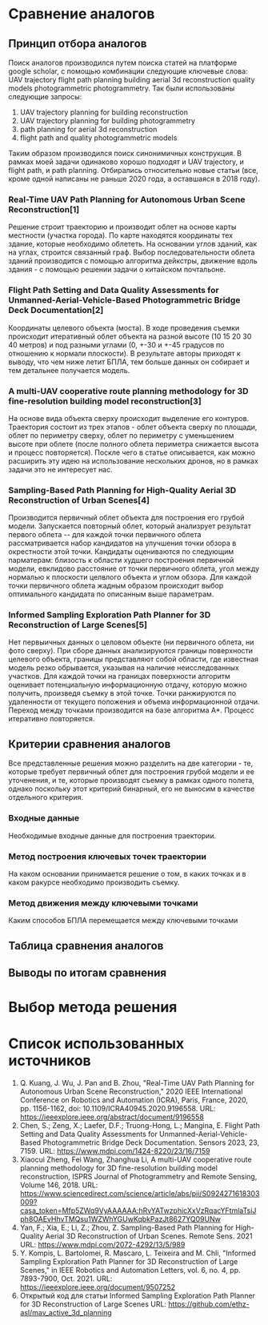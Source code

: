 # Сравнение аналогов
## Принцип отбора аналогов

Поиск аналогов производился путем поиска статей на платформе google scholar, c помощью комбинации следующие ключевые слова:
UAV trajectory flight path planning building aerial 3d reconstruction quality models photogrammetric photogrammetry.
Так были использованы следующие запросы:
1. UAV trajectory planning for building reconstruction
2. UAV trajectory planning for building photogrammetry
3. path planning for aerial 3d reconstruction 
4. flight path and quality photogrammetric models

Таким образом производился поиск синонимичных конструкция. В рамках моей задачи одинаково хорошо подходят и UAV trajectory, и flight path, и path planning. Отбирались относительно новые статьи (все, кроме одной написаны не раньше 2020 года, а оставшаяся в 2018 году).

### Real-Time UAV Path Planning for Autonomous Urban Scene Reconstruction[1]
Решение строит траекторию и производит облет на основе карты местности (участка города). По карте находятся координаты тех здание, которые необходимо облететь. На основании углов зданий, как на углах, строится связанный граф. Выбор последовательности облета зданий производится с помощью алгоритма дейкстры, движение вдоль здания - с помощью решении задачи о китайском почтальоне. 

### Flight Path Setting and Data Quality Assessments for Unmanned-Aerial-Vehicle-Based Photogrammetric Bridge Deck Documentation[2]
Координаты целевого объекта (моста). В ходе проведения съемки происходит итеративный облет объекта на разной высоте (10 15 20 30 40 метров) и под разными углами (0, +-30 и +-45 градусов по отношению к нормали плоскости). В результате авторы приходят к выводу, что чем ниже летит БПЛА, тем больше данных он собирает и тем детальнее получается модель.

### A multi-UAV cooperative route planning methodology for 3D fine-resolution building model reconstruction[3]
На основе вида объекта сверху происходит выделение его контуров. Траектория состоит из трех этапов - облет объекта сверху по площади, облет по периметру сверху, облет по периметру с уменьшением высоте при облете (после полного облета периметра снижается высота и процесс повторяется). Поскле чего в статье описывается, как можно расширить эту идею на использование нескольких дронов, но в рамках задачи это не интересует нас.

### Sampling-Based Path Planning for High-Quality Aerial 3D Reconstruction of Urban Scenes[4]
Производится первичный облет объекта для построения его грубой модели. Запускается повторный облет, который анализрует результат первого облета -- для каждой точки первичного облета рассматривается набор кандидатов на улучшения точки обзора в окрестности этой точки. Кандидаты оцениваются по следующим парматерам: близость к области худшего построения первичной модели, евклидово расстояние от точки первичного облета, угол между нормалью к плоскости целвлого объекта и углом обзора. Для каждой точки первичного облета жадным образом происходит выбор оптимального кандидата по описанным выше параметрам.

### Informed Sampling Exploration Path Planner for 3D Reconstruction of Large Scenes[5]
Нет первыичных данных о целовом объекте (ни первичного облета, ни фото сверху). При сборе данных анализируются границы поверхности целевого объекта, границы представляют собой области, где известная модель резко обрывается, указывая на наличие неисследованных участков. Для каждой точки на границах поверхности алгоритм оценивает потенциальную информационную отдачу, которую можно получить, произведя съемку в этой точке. Точки ранжируются по удаленности от текущего положения и объема информационной отдачи. Переход между точками производится на базе алгоритма A*. Процесс итеративно повторяется.

## Критерии сравнения аналогов
Все представленные решения можно разделить на две категории - те, которые требует первичный облет для построения грубой модели и ее уточенения, и те, которые производят съемку в рамках одного полета, однако поскольку этот критерий бинарный, его не выносим в качестве отдельного критерия.

### Входные данные

Необходимые входные данные для построения траектории. 

### Метод построения ключевых точек траектории

На каком основании принимается решение о том, в каких точках и в каком ракурсе необходимо производить съемку. 

### Метод движения между ключевыми точками

Каким способов БПЛА перемещается между ключевыми точками

## Таблица сравнения аналогов

## Выводы по итогам сравнения

# Выбор метода решения

# Список использованных источников

1. Q. Kuang, J. Wu, J. Pan and B. Zhou, "Real-Time UAV Path Planning for Autonomous Urban Scene Reconstruction," 2020 IEEE International Conference on Robotics and Automation (ICRA), Paris, France, 2020, pp. 1156-1162, doi: 10.1109/ICRA40945.2020.9196558. URL: https://ieeexplore.ieee.org/abstract/document/9196558
2. Chen, S.; Zeng, X.; Laefer, D.F.; Truong-Hong, L.; Mangina, E. Flight Path Setting and Data Quality Assessments for Unmanned-Aerial-Vehicle-Based Photogrammetric Bridge Deck Documentation. Sensors 2023, 23, 7159. URL: https://www.mdpi.com/1424-8220/23/16/7159 
3. Xiaocui Zheng, Fei Wang, Zhanghua Li, A multi-UAV cooperative route planning methodology for 3D fine-resolution building model reconstruction, ISPRS Journal of Photogrammetry and Remote Sensing, Volume 146, 2018. URL: https://www.sciencedirect.com/science/article/abs/pii/S0924271618303009?casa_token=Mfp5ZWq9VyAAAAAA:hRvYATwzphicXxVzRqacYFtmlaTsiJph8OAEvHhvTMQsu1WZWhYGUwKqbkPazJt8627YQ09UNw
4. Yan, F.; Xia, E.; Li, Z.; Zhou, Z. Sampling-Based Path Planning for High-Quality Aerial 3D Reconstruction of Urban Scenes. Remote Sens. 2021 URL: https://www.mdpi.com/2072-4292/13/5/989
5. Y. Kompis, L. Bartolomei, R. Mascaro, L. Teixeira and M. Chli, "Informed Sampling Exploration Path Planner for 3D Reconstruction of Large Scenes," in IEEE Robotics and Automation Letters, vol. 6, no. 4, pp. 7893-7900, Oct. 2021. URL: https://ieeexplore.ieee.org/document/9507252
6. Открытый код для статьи Informed Sampling Exploration Path Planner for 3D Reconstruction of Large Scenes  URL:  https://github.com/ethz-asl/mav_active_3d_planning
